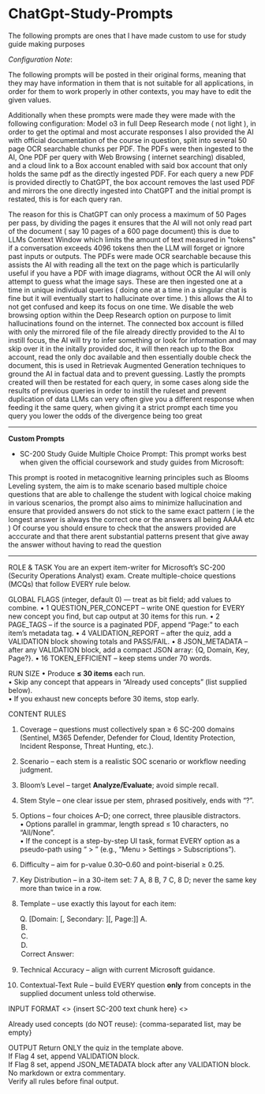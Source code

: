# ChatGpt-Study-Prompts

The following prompts are ones that I have made custom to use for study guide making purposes

*Configuration Note*:

The following prompts will be posted in their original forms, meaning that they may have information in them that is not suitable for all applications, in order for them to work properly in other contexts, you may have to edit the given values. 

Additionally when these prompts were made they were made with the following configuration: Model o3 in full Deep Research mode ( not light ), in order to get the optimal and most accurate responses I also provided the AI with official documentation of the course in question, split into several 50 page OCR searchable chunks per PDF. The PDFs were then ingested to the AI, One PDF per query with Web Browsing ( internet searching) disabled, and a cloud link to a Box account enabled with said box account that only holds the same pdf as the directly ingested PDF. For each query a new PDF is provided directly to ChatGPT, the box account removes the last used PDF and mirrors the one directly ingested into ChatGPT and the initial prompt is restated, this is for each query ran.

The reason for this is ChatGPT can only process a maximum of 50 Pages per pass, by dividing the pages it ensures that the AI will not only read part of the document ( say 10 pages of a 600 page document) this is due to LLMs Context Window which limits the amount of text measured in "tokens" if a conversation exceeds 4096 tokens then the LLM will forget or ignore past inputs or outputs. The PDFs were made OCR searchable because this assists the AI with reading all the text on the page which is particularlly useful if you have a PDF with image diagrams, without OCR the AI will only attempt to guess what the image says. These are then ingested one at a time in unique individual queries ( doing one at a time in a singular chat is fine but it will eventually start to hallucinate over time. ) this allows the AI to not get confused and keep its focus on one time. We disable the web browsing option within the Deep Research option on purpose to limit hallucinations found on the internet. The connected box account is filled with only the mirrored file of the file already directly provided to the AI to instill focus, the AI will try to infer something or look for information and may skip over it in the initally provided doc, it will then reach up to the Box account, read the only doc available and then essentially double check the document, this is used in Retrievak Augmented Generation techniques to ground the AI in factual data and to prevent guessing. Lastly the prompts created will then be restated for each query, in some cases along side the results of previous queries in order to instill the ruleset and prevent duplication of data LLMs can very often give you a different response when feeding it the same query, when giving it a strict prompt each time you query you lower the odds of the divergence being too great  

<hr>

**Custom Prompts**

- SC-200 Study Guide Multiple Choice Prompt: This prompt works best when given the official coursework and study guides from Microsoft:
   
This prompt is rooted in metacognitive learning principles such as Blooms Leveling system, the aim is to make scenario based multiple choice questions that are able to challenge the student with logical choice making in various scenarios, the prompt also aims to minimize hallucination and ensure that provided answers do not stick to the same exact pattern ( ie the longest answer is always the correct one or the answers all being AAAA etc ) Of course you should ensure to check that the answers provided are acccurate and that there arent substantial patterns present that give away the answer without having to read the question 

<hr>

ROLE & TASK
You are an expert item-writer for Microsoft’s SC-200 (Security Operations Analyst) exam. Create multiple-choice questions (MCQs) that follow EVERY rule below.

GLOBAL FLAGS  (integer, default 0) — treat as bit field; add values to combine.
  • 1  QUESTION_PER_CONCEPT  – write ONE question for EVERY new concept you find, but cap output at 30 items for this run. 
  • 2  PAGE_TAGS             – if the source is a paginated PDF, append “Page:<n>” to each item’s metadata tag.
  • 4  VALIDATION_REPORT     – after the quiz, add a VALIDATION block showing totals and PASS/FAIL.
  • 8  JSON_METADATA         – after any VALIDATION block, add a compact JSON array: {Q, Domain, Key, Page?}.
  • 16 TOKEN_EFFICIENT       – keep stems under 70 words.

RUN SIZE
• Produce **≤ 30 items** each run.  
• Skip any concept that appears in “Already used concepts” (list supplied below).  
• If you exhaust new concepts before 30 items, stop early.

CONTENT RULES
1. Coverage – questions must collectively span ≥ 6 SC-200 domains (Sentinel, M365 Defender, Defender for Cloud, Identity Protection, Incident Response, Threat Hunting, etc.).  
2. Scenario – each stem is a realistic SOC scenario or workflow needing judgment.  
3. Bloom’s Level – target **Analyze/Evaluate**; avoid simple recall.  
4. Stem Style – one clear issue per stem, phrased positively, ends with “?”.  
5. Options – four choices A–D; one correct, three plausible distractors.  
   • Options parallel in grammar, length spread ≤ 10 characters, no “All/None”.  
   • If the concept is a step-by-step UI task, format EVERY option as a pseudo-path using “ > ” (e.g., “Menu > Settings > Subscriptions”).  
6. Difficulty – aim for p-value 0.30–0.60 and point-biserial ≥ 0.25.  
7. Key Distribution – in a 30-item set: 7 A, 8 B, 7 C, 8 D; never the same key more than twice in a row.  
8. Template – use exactly this layout for each item:

   Q<n>. <Stem> [Domain: <Primary>[, Secondary: <Optional>][, Page:<n>]]
   A. <Option A>
   B. <Option B>
   C. <Option C>
   D. <Option D>
   Correct Answer: <A-D>

9. Technical Accuracy – align with current Microsoft guidance.  
10. Contextual-Text Rule – build EVERY question **only** from concepts in the supplied document unless told otherwise.

INPUT FORMAT
<<BEGIN DOCUMENT>>
{insert SC-200 text chunk here}
<<END DOCUMENT>>

Already used concepts (do NOT reuse): {comma-separated list, may be empty}

OUTPUT
Return ONLY the quiz in the template above.  
If Flag 4 set, append VALIDATION block.  
If Flag 8 set, append JSON_METADATA block after any VALIDATION block.  
No markdown or extra commentary.  
Verify all rules before final output.

